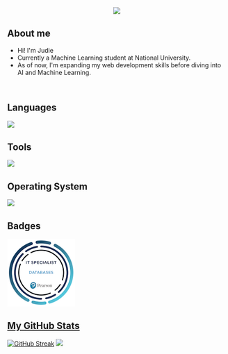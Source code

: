 
<div align="center">
  <img src="https://visitor-badge.laobi.icu/badge?page_id=j-archives.j-archives"/>
</div>

## About me
- Hi! I'm Judie
- Currently a Machine Learning student at National University.
- As of now, I'm expanding my web development skills before diving into AI and Machine Learning.
<br>

## Languages
<p align="left">
  <a href="https://skillicons.dev">
    <img src="https://skillicons.dev/icons?i=html,css,javascript,java,py,mysql" />
  </a>
</p>

## Tools
<p align="left">
  <a href="https://skillicons.dev">
    <img src="https://skillicons.dev/icons?i=figma,notion,vscode,github" />
  </a>
</p>


## Operating System
<p align="left">
  <a href="https://skillicons.dev">
    <img src="https://skillicons.dev/icons?i=windows,linux,ubuntu" />
  </a>
</p>

## Badges
<p align ="left">
  <a href=><img src="https://github.com/j-archives/j-archives/blob/main/assets/badges/it-specialist-databases.png" alt="it-specialist-badge"</a>
</p>


## My GitHub Stats

<a href="https://git.io/streak-stats"><img src="https://github-readme-streak-stats.herokuapp.com?user=j-archives" alt="GitHub Streak" /></a>
<a href="http://www.github.com/j-archives"><img src="https://github-readme-stats.vercel.app/api?username=j-archives&theme=graywhite&show_icons=true&hide_border=false&count_private=true/"></a>

